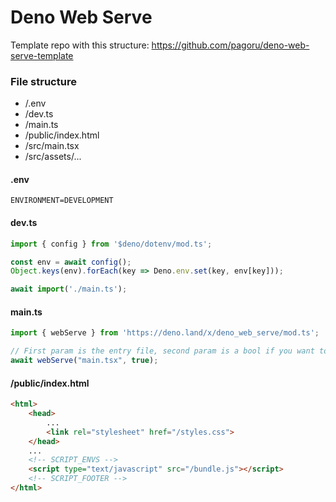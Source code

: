 # Deno Web Serve

Template repo with this structure: https://github.com/pagoru/deno-web-serve-template

### File structure
- /.env
- /dev.ts 
- /main.ts
- /public/index.html
- /src/main.tsx
- /src/assets/...

#### .env

```env
ENVIRONMENT=DEVELOPMENT
```

#### dev.ts

```ts
import { config } from '$deno/dotenv/mod.ts';

const env = await config();
Object.keys(env).forEach(key => Deno.env.set(key, env[key]));

await import('./main.ts');
```

#### main.ts

```ts
import { webServe } from 'https://deno.land/x/deno_web_serve/mod.ts';

// First param is the entry file, second param is a bool if you want to minify the bundle.js
await webServe("main.tsx", true);
```

#### /public/index.html

```html
<html>
    <head>
        ...
        <link rel="stylesheet" href="/styles.css">
    </head>
    ...
    <!-- SCRIPT_ENVS -->
    <script type="text/javascript" src="/bundle.js"></script>
    <!-- SCRIPT_FOOTER -->
</html>
```


